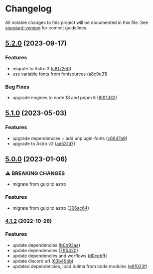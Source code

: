 # Changelog

All notable changes to this project will be documented in this file. See [standard-version](https://github.com/conventional-changelog/standard-version) for commit guidelines.

## [5.2.0](https://github.com/cssninjaStudio/krypton/compare/v5.1.0...v5.2.0) (2023-09-17)


### Features

* migrate to Astro 3 ([c8172e0](https://github.com/cssninjaStudio/krypton/commit/c8172e0c798ee30a41a29adbe7548cf3952da113))
* use variable fonts from fontsources ([a8c9e31](https://github.com/cssninjaStudio/krypton/commit/a8c9e314cbab34002d3c218235e3293f9c0d0b57))


### Bug Fixes

* upgrade engines to node 18 and pnpm 8 ([80f1d32](https://github.com/cssninjaStudio/krypton/commit/80f1d3240775ab45e57c76921d568959e61fcddc))

## [5.1.0](https://github.com/cssninjaStudio/krypton/compare/v5.0.0...v5.1.0) (2023-05-03)


### Features

* upgrade dependencies + add unplugin-fonts ([c6647a9](https://github.com/cssninjaStudio/krypton/commit/c6647a9e21c5aaa8682d1e47cb803ac52811a139))
* upgrade to Astro v2 ([ae531d7](https://github.com/cssninjaStudio/krypton/commit/ae531d7c1d6cdafb4e3dea5a9b39c36fa6021729))

## [5.0.0](https://github.com/cssninjaStudio/krypton/compare/v4.1.2...v5.0.0) (2023-01-06)


### ⚠ BREAKING CHANGES

* migrate from gulp to astro

### Features

* migrate from gulp to astro ([366ac64](https://github.com/cssninjaStudio/krypton/commit/366ac64771162216f1acd847a37729abe07278a9))

### [4.1.2](https://github.com/cssninjaStudio/krypton/compare/v4.1.1...v4.1.2) (2022-10-28)


### Features

* update dependencies ([b0b93aa](https://github.com/cssninjaStudio/krypton/commit/b0b93aad9835c91f3926f45140982ef46d1e8d05))
* update dependencies ([7ff5420](https://github.com/cssninjaStudio/krypton/commit/7ff542020297465eb33495e56fa99499c0f4e330))
* update dependencies and worflows ([d0cebff](https://github.com/cssninjaStudio/krypton/commit/d0cebffaca621c32e399ea0859ef5c97b1d724d2))
* update discord url ([63b49bb](https://github.com/cssninjaStudio/krypton/commit/63b49bb402616725b501959812ac061f355ce6da))
* updated dependencies, load bulma from node modules ([e6f023f](https://github.com/cssninjaStudio/krypton/commit/e6f023f767b57c304b9ad4c3726b1e043c6acccf))
